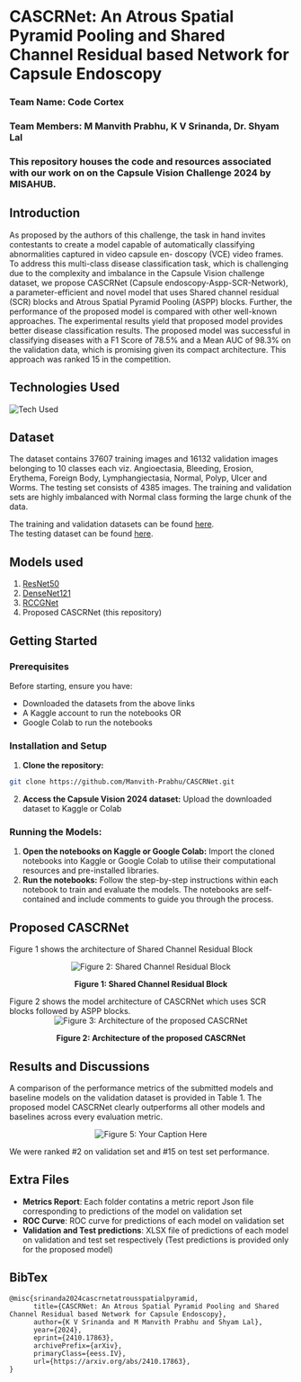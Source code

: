 # CASCRNet: An Atrous Spatial Pyramid Pooling and Shared Channel Residual based Network for Capsule Endoscopy

### Team Name: Code Cortex

### Team Members: M Manvith Prabhu, K V Srinanda, Dr. Shyam Lal

### This repository houses the code and resources associated with our work on on the Capsule Vision Challenge 2024 by MISAHUB.

## Introduction

As proposed by the authors of this challenge, the task in hand invites contestants to create a model capable of automatically classifying abnormalities captured in video capsule en-
doscopy (VCE) video frames. To address this multi-class disease classification task, which is challenging due to the complexity and imbalance in the Capsule Vision challenge dataset, we propose CASCRNet (Capsule endoscopy-Aspp-SCR-Network), a parameter-efficient and
novel model that uses Shared channel residual (SCR) blocks and Atrous Spatial Pyramid
Pooling (ASPP) blocks. Further, the performance of the proposed model is compared
with other well-known approaches. The experimental results yield that proposed model
provides better disease classification results. The proposed model was successful in classifying diseases with a F1 Score of 78.5% and a Mean AUC of 98.3% on the validation data, which is promising given its compact architecture. This approach was ranked 15 in the competition.

## Technologies Used

![Tech Used](https://go-skill-icons.vercel.app/api/icons?i=python,tensorflow,scikitlearn,numpy,matplotlib)

## Dataset

The dataset contains 37607 training images and 16132 validation images belonging to 10 classes each viz. Angioectasia, Bleeding, Erosion, Erythema, Foreign Body, Lymphangiectasia, Normal, Polyp, Ulcer and Worms. The testing set consists of 4385 images. The training and validation sets are highly imbalanced with Normal class forming the large chunk of the data.

The training and validation datasets can be found [here](https://figshare.com/articles/dataset/Training_and_Validation_Dataset_of_Capsule_Vision_2024_Challenge/26403469?file=48018562).\
The testing dataset can be found [here](https://figshare.com/articles/dataset/Testing_Dataset_of_Capsule_Vision_2024_Challenge/27200664?file=49717386).

## Models used
1) [ResNet50](https://keras.io/2.16/api/applications/resnet/)
2) [DenseNet121](https://keras.io/2.16/api/applications/densenet/)
3) [RCCGNet](https://github.com/shyamfec/RCCGNet)
4) Proposed CASCRNet (this repository)

## Getting Started

### Prerequisites
Before starting, ensure you have:
- Downloaded the datasets from the above links
- A Kaggle account to run the notebooks OR
- Google Colab to run the notebooks

### Installation and Setup
1. **Clone the repository:**
```bash
git clone https://github.com/Manvith-Prabhu/CASCRNet.git
```
2. **Access the Capsule Vision 2024 dataset:** Upload the downloaded dataset to Kaggle or Colab

### Running the Models: 
1. **Open the notebooks on Kaggle or Google Colab:** Import the cloned notebooks into Kaggle or Google Colab to utilise their computational resources and pre-installed libraries.
2. **Run the notebooks:** Follow the step-by-step instructions within each notebook to train and evaluate the models. The notebooks are self-contained and include comments to guide you through the process.


## Proposed CASCRNet
 Figure 1 shows the architecture of Shared Channel Residual Block
<div align="center">
  <img src="https://github.com/user-attachments/assets/f72c36a4-5356-43c9-b497-20c34f483b4e" alt="Figure 2: Shared Channel Residual Block"/>
  <p><strong>Figure 1: Shared Channel Residual Block</strong></p>
</div>
 Figure 2 shows the model architecture of CASCRNet which uses SCR blocks followed by ASPP blocks.
<div align="center">
  <img src="https://github.com/user-attachments/assets/3ed5ee52-4759-424b-885b-0571479a6286" alt="Figure 3: Architecture of the proposed CASCRNet"/>
  <p><strong>Figure 2: Architecture of the proposed CASCRNet</strong></p>
</div>


## Results and Discussions

A comparison of the performance metrics of the submitted models and baseline models on
the validation dataset is provided in Table 1. The proposed model CASCRNet clearly outperforms all other
models and baselines across every evaluation metric.

<div align="center">
  <img src="https://github.com/user-attachments/assets/48c3a6a3-ab4e-4987-8764-71ebebcb25d6" alt="Figure 5: Your Caption Here"/>
</div>

We were ranked #2 on validation set and #15 on test set performance.


## Extra Files 
- **Metrics Report**: Each folder contatins a metric report Json file corresponding to predictions of the model on validation set
- **ROC Curve**: ROC curve for predictions of each model on validation set
- **Validation and Test predictions**: XLSX file of predictions of each model on validation and test set respectively (Test predictions is provided only for the proposed model)

## BibTex

```
@misc{srinanda2024cascrnetatrousspatialpyramid,
      title={CASCRNet: An Atrous Spatial Pyramid Pooling and Shared Channel Residual based Network for Capsule Endoscopy}, 
      author={K V Srinanda and M Manvith Prabhu and Shyam Lal},
      year={2024},
      eprint={2410.17863},
      archivePrefix={arXiv},
      primaryClass={eess.IV},
      url={https://arxiv.org/abs/2410.17863}, 
}
```
